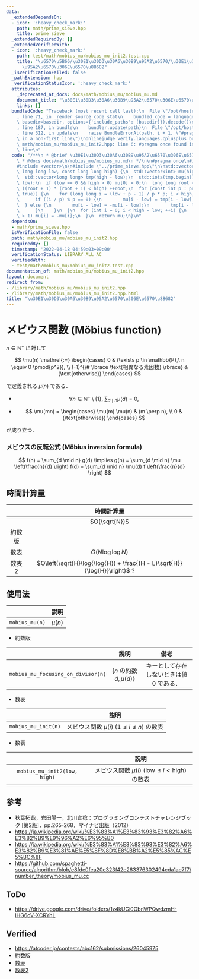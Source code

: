 ```yaml
---
data:
  _extendedDependsOn:
  - icon: ':heavy_check_mark:'
    path: math/prime_sieve.hpp
    title: prime sieve
  _extendedRequiredBy: []
  _extendedVerifiedWith:
  - icon: ':heavy_check_mark:'
    path: test/math/mobius_mu/mobius_mu_init2.test.cpp
    title: "\u6570\u5B66/\u30E1\u30D3\u30A6\u30B9\u95A2\u6570/\u30E1\u30D3\u30A6\u30B9\
      \u95A2\u6570\u306E\u6570\u88682"
  _isVerificationFailed: false
  _pathExtension: hpp
  _verificationStatusIcon: ':heavy_check_mark:'
  attributes:
    _deprecated_at_docs: docs/math/mobius_mu/mobius_mu.md
    document_title: "\u30E1\u30D3\u30A6\u30B9\u95A2\u6570\u306E\u6570\u88682"
    links: []
  bundledCode: "Traceback (most recent call last):\n  File \"/opt/hostedtoolcache/Python/3.10.8/x64/lib/python3.10/site-packages/onlinejudge_verify/documentation/build.py\"\
    , line 71, in _render_source_code_stat\n    bundled_code = language.bundle(stat.path,\
    \ basedir=basedir, options={'include_paths': [basedir]}).decode()\n  File \"/opt/hostedtoolcache/Python/3.10.8/x64/lib/python3.10/site-packages/onlinejudge_verify/languages/cplusplus.py\"\
    , line 187, in bundle\n    bundler.update(path)\n  File \"/opt/hostedtoolcache/Python/3.10.8/x64/lib/python3.10/site-packages/onlinejudge_verify/languages/cplusplus_bundle.py\"\
    , line 312, in update\n    raise BundleErrorAt(path, i + 1, \"#pragma once found\
    \ in a non-first line\")\nonlinejudge_verify.languages.cplusplus_bundle.BundleErrorAt:\
    \ math/mobius_mu/mobius_mu_init2.hpp: line 6: #pragma once found in a non-first\
    \ line\n"
  code: "/**\n * @brief \u30E1\u30D3\u30A6\u30B9\u95A2\u6570\u306E\u6570\u88682\n\
    \ * @docs docs/math/mobius_mu/mobius_mu.md\n */\n\n#pragma once\n#include <numeric>\n\
    #include <vector>\n\n#include \"../prime_sieve.hpp\"\n\nstd::vector<int> mobius_mu_init2(const\
    \ long long low, const long long high) {\n  std::vector<int> mu(high - low, 1);\n\
    \  std::vector<long long> tmp(high - low);\n  std::iota(tmp.begin(), tmp.end(),\
    \ low);\n  if (low == 0 && high > 0) mu[0] = 0;\n  long long root = 1;\n  while\
    \ ((root + 1) * (root + 1) < high) ++root;\n  for (const int p : prime_sieve(root,\
    \ true)) {\n    for (long long i = (low + p - 1) / p * p; i < high; i += p) {\n\
    \      if ((i / p) % p == 0) {\n        mu[i - low] = tmp[i - low] = 0;\n    \
    \  } else {\n        mu[i - low] = -mu[i - low];\n        tmp[i - low] /= p;\n\
    \      }\n    }\n  }\n  for (int i = 0; i < high - low; ++i) {\n    if (tmp[i]\
    \ > 1) mu[i] = -mu[i];\n  }\n  return mu;\n}\n"
  dependsOn:
  - math/prime_sieve.hpp
  isVerificationFile: false
  path: math/mobius_mu/mobius_mu_init2.hpp
  requiredBy: []
  timestamp: '2022-04-18 04:59:03+09:00'
  verificationStatus: LIBRARY_ALL_AC
  verifiedWith:
  - test/math/mobius_mu/mobius_mu_init2.test.cpp
documentation_of: math/mobius_mu/mobius_mu_init2.hpp
layout: document
redirect_from:
- /library/math/mobius_mu/mobius_mu_init2.hpp
- /library/math/mobius_mu/mobius_mu_init2.hpp.html
title: "\u30E1\u30D3\u30A6\u30B9\u95A2\u6570\u306E\u6570\u88682"
---
```

# メビウス関数 (Möbius function)

$n \in \mathbb{N}^+$ に対して

$$
  \mu(n) \mathrel{:=}
  \begin{cases}
    0 & (\exists p \in \mathbb{P},\ n \equiv 0 \pmod{p^2}), \\
    (-1)^{\# \lbrace \text{相異なる素因数} \rbrace} & (\text{otherwise})
  \end{cases}
$$

で定義される $\mu(n)$ である．

- $$
    \forall n \in \mathbb{N}^+ \setminus \lbrace 1 \rbrace,\ \sum_{d \mid n} \mu(d) = 0,
  $$

- $$
    \mu(mn) =
    \begin{cases}
      \mu(m) \mu(n) & (m \perp n), \\
      0 & (\text{otherwise})
    \end{cases}
  $$

が成り立つ．


### メビウスの反転公式 (Möbius inversion formula)

$$
  f(n) = \sum_{d \mid n} g(d) \implies g(n) = \sum_{d \mid n} \mu \left(\frac{n}{d} \right) f(d) = \sum_{d \mid n} \mu(d) f \left(\frac{n}{d} \right)
$$


## 時間計算量

||時間計算量|
|:--:|:--:|
||$O(\sqrt{N})$|
|約数版||
|数表|$O(N\log{\log{N}})$|
|数表2|$O\left(\sqrt{H}\log{\log{H}} + \frac{(H - L)\sqrt{H}}{\log{H}}\right)$ ?|


## 使用法

||説明|
|:--:|:--:|
|`mobius_mu(n)`|$\mu(n)$|

- 約数版

||説明|備考|
|:--:|:--:|:--:|
|`mobius_mu_focusing_on_divisor(n)`|$\lbrace n \text{ の約数 } d, \mu(d) \rbrace$|キーとして存在しないときは値 $0$ である．|

- 数表

||説明|
|:--:|:--:|
|`mobius_mu_init(n)`|メビウス関数 $\mu(i)$ ($1 \leq i \leq n$) の数表|

- 数表

||説明|
|:--:|:--:|
|`mobius_mu_init2(low, high)`|メビウス関数 $\mu(i)$ ($\mathrm{low} \leq i < \mathrm{high}$) の数表|


## 参考

- 秋葉拓哉，岩田陽一，北川宜稔：プログラミングコンテストチャレンジブック \[第2版\]，pp.265-268，マイナビ出版（2012）
- https://ja.wikipedia.org/wiki/%E3%83%A1%E3%83%93%E3%82%A6%E3%82%B9%E9%96%A2%E6%95%B0
- https://ja.wikipedia.org/wiki/%E3%83%A1%E3%83%93%E3%82%A6%E3%82%B9%E3%81%AE%E5%8F%8D%E8%BB%A2%E5%85%AC%E5%BC%8F
- https://github.com/spaghetti-source/algorithm/blob/e8fde0fea20e323f42e263376302494cda1ae7f7/number_theory/mobius_mu.cc


## ToDo

- https://drive.google.com/drive/folders/1z4kUGi0ObnWPQwdzmH-IHG6oV-XCRYnL


## Verified

- https://atcoder.jp/contests/abc162/submissions/26045975
- [約数版](https://atcoder.jp/contests/abc162/submissions/26046320)
- [数表](https://atcoder.jp/contests/abc162/submissions/26046042)
- [数表2](https://atcoder.jp/contests/abc162/submissions/26046148)
